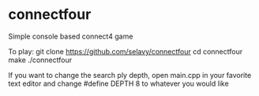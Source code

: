 connectfour
===========

Simple console based connect4 game

To play:
git clone https://github.com/selavy/connectfour
cd connectfour
make
./connectfour

If you want to change the search ply depth, open main.cpp in your favorite text editor and change #define DEPTH 8 to whatever you would like
